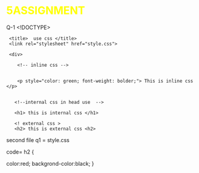 # 5ASSIGNMENT


Q-1 <!DOCTYPE>
<html>
<head>

     <title>  use css </title>
     <link rel="stylesheet" href="style.css">
<style>

        h1 {

         color: yellow;


} 





</style>

</head>
<body>


     <div>

        <!-- inline css -->


        <p style="color: green; font-weight: bolder;"> This is inline css  </p>


       <!--internal css in head use  -->
   
       <h1> this is internal css </h1>

       <! external css >
       <h2> this is external css <h2>

 </div> 

</body>
</html

second file q1 = style.css

code= h2 {


  color:red;
  backgrond-color:black;
}








